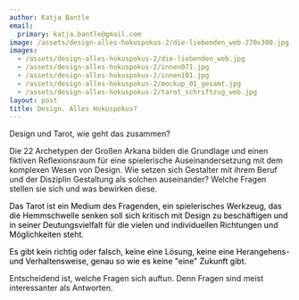 ```yaml
---
author: Katja Bantle
email:
  primary: katja.bantle@gmail.com
image: /assets/design-alles-hokuspokus-2/die-liebenden_web-270x300.jpg
images: 
  - /assets/design-alles-hokuspokus-2/die-liebenden_web.jpg
  - /assets/design-alles-hokuspokus-2/innen071.jpg
  - /assets/design-alles-hokuspokus-2/innen101.jpg
  - /assets/design-alles-hokuspokus-2/mockup_01_gesamt.jpg
  - /assets/design-alles-hokuspokus-2/tarot_schriftzug_web.jpg
layout: post
title: Design. Alles Hokuspokus?
---
```


Design und Tarot, wie geht das zusammen?

Die 22 Archetypen der Großen Arkana bilden die Grundlage und einen fiktiven Reflexionsraum für eine spielerische Auseinandersetzung mit dem komplexen Wesen von Design. Wie setzen sich Gestalter mit ihrem Beruf und der Disziplin Gestaltung als solchen auseinander? Welche Fragen stellen sie sich und was bewirken diese.

<span style="color: #000000;">Das Tarot ist ein Medium des Fragenden, ein spielerisches Werkzeug, das die Hemmschwelle senken soll sich kritisch mit Design zu beschäftigen und in seiner Deutungsvielfalt für die vielen und individuellen Richtungen und Möglichkeiten steht.</span>

<span style="color: #000000;"> Es gibt kein richtig oder falsch, keine eine Lösung, keine eine Herangehens- und Verhaltensweise, genau so wie es keine "eine" Zukunft gibt.</span>

Entscheidend ist, welche Fragen sich auftun. Denn Fragen sind meist interessanter als Antworten.
<div style="color: #000000;"></div>